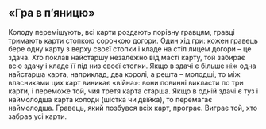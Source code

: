 ## «Гра в п’яницю»

Колоду перемішують, всі карти роздають порівну гравцям, гравці тримають карти стопкою сорочкою догори. Один хід гри: кожен гравець бере одну карту з верху своєї стопки і кладе на стіл лицем догори – це здача. Хто поклав найстаршу незалежно від масті карту, той забирає всю здачу і кладе її під низ своєї стопки. Якщо в здачі є більше ніж одна найстарша карта, наприклад, два королі, а решта – молодші, то між власниками цих карт виникає «війна»: вони повинні викласти по три карти, і переможе той, чия третя карта старша. Якщо в одній здачі є туз і наймолодша карта колоди (шістка чи двійка), то перемагає наймолодша. Гравець, який позбувся всіх карт, програє. Виграє той, хто забрав усі карти.
